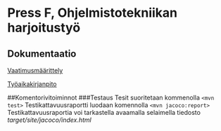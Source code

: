 # Press F, Ohjelmistotekniikan harjoitustyö
## Dokumentaatio
[Vaatimusmäärittely](https://github.com/akirataguchi115/ot-harjoitustyo/blob/master/dokumentaatio/vaatimusmaarittely.md)

[Työaikakirjanpito](https://github.com/akirataguchi115/ot-harjoitustyo/blob/master/dokumentaatio/tuntikirjanpito.md)

##Komentorivitoiminnot
###Testaus
Tesit suoritetaan kommenolla
`<mvn test>`
Testikattavuusraportti luodaan komennolla
`<mvn jacoco:report>`
Testikattavuusraportia voi tarkastella avaamalla selaimella tiedosto *target/site/jacoco/index.html*
